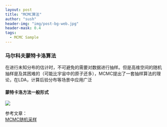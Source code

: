 ```yaml
---
layout: post
title: "MCMC算法"
author: "sush"
header-img: "img/post-bg-web.jpg"
header-mask: 0.4
tags:
  - MCMC Sample
---
```

### **马尔科夫蒙特卡洛算法**
在进行未知分布的估计时，不可避免的需要对数据进行抽样。但是高维空间的随机抽样是及其困难的（可能比宇宙中的原子还多），MCMC提出了一套抽样算法的理论，在LDA，计算后验分布等场景中应用广泛

#### 蒙特卡洛方法一般形式
<img src="http://latex.codecogs.com/gif.latex? \theta=\int_{a}^{b} f(x)dx=\int_{a}^{b}\frac{f(x)}{p(x)} p(x)dx  \approx \frac{1}{n}\sum_{i=0}^{n-1} \frac{f(x_i)}{g(x_i)}">


参考文章：  
[MCMC随机采样](https://zhuanlan.zhihu.com/p/30003899)